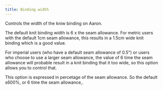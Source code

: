 ```yaml
---
title: Binding width
---
```


Controls the width of the kniw binding on Aaron.

The default knit binding width is 6 x the seam allowance. For metric users with the default 1cm seam allowance, this results in a 1.5cm wide knit binding which is a good value.

For imperial users (who have a default seam allowance of 0.5") or users who choose to use a larger seam allowance, the value of 6 time the seam allowance will probable result in a knit binding that it too wide, so this option allows you to control that.

<Note>

This option is expressed in percetage of the seam allowance. So the default s600%, or 6 time the seam allowance,.
</Note>
